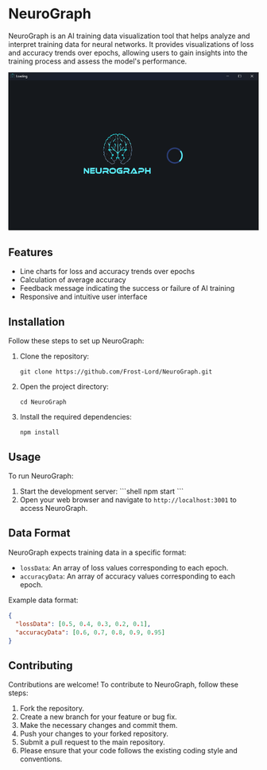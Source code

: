 # NeuroGraph

NeuroGraph is an AI training data visualization tool that helps analyze and interpret training data for neural networks. It provides visualizations of loss and accuracy trends over epochs, allowing users to gain insights into the training process and assess the model's performance.

![NeuroGraph Preview](./npm//images/img.png)

## Features

- Line charts for loss and accuracy trends over epochs
- Calculation of average accuracy
- Feedback message indicating the success or failure of AI training
- Responsive and intuitive user interface

## Installation

Follow these steps to set up NeuroGraph:

1. Clone the repository:
   ```shell
   git clone https://github.com/Frost-Lord/NeuroGraph.git
   ```
2. Open the project directory:
   ```shell
   cd NeuroGraph
   ```
3. Install the required dependencies:
   ```shell
   npm install
   ```

## Usage

To run NeuroGraph:

1. Start the development server:
   \```shell
   npm start
   \```
2. Open your web browser and navigate to `http://localhost:3001` to access NeuroGraph.

## Data Format

NeuroGraph expects training data in a specific format:

- `lossData`: An array of loss values corresponding to each epoch.
- `accuracyData`: An array of accuracy values corresponding to each epoch.

Example data format:

```json
{
  "lossData": [0.5, 0.4, 0.3, 0.2, 0.1],
  "accuracyData": [0.6, 0.7, 0.8, 0.9, 0.95]
}
```

## Contributing
Contributions are welcome! To contribute to NeuroGraph, follow these steps:

1. Fork the repository.
2. Create a new branch for your feature or bug fix.
3. Make the necessary changes and commit them.
4. Push your changes to your forked repository.
5. Submit a pull request to the main repository.
6. Please ensure that your code follows the existing coding style and conventions.